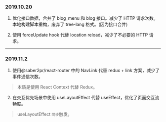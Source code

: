 ### 2019.10.20

1. 优化接口数据，合并了 blog_menu 和 blog 接口。减少了 HTTP 请求次数。
   本地构建脚本重构，废弃了 tree-lang 格式。(因为接口合并)

2. 使用 forceUpdate hook 代替 location reload，减少了不必要的 HTTP 请求。

---

### 2019.11.2

1. 使用@saber2pr/react-router 中的 NavLink 代替 redux + link 方案，减少了事件通信次数。

> 本质是使用 React Context 代替 Redux。

2. 在交互优先场景中使用 useLayoutEffect 代替 useEffect，优化了页面交互流畅度。

> useLayoutEffect `同步`触发。
